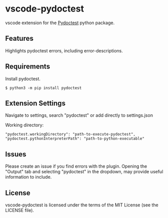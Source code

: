 # vscode-pydoctest

vscode extension for the [Pydoctest](https://github.com/jepperaskdk/pydoctest) python package.

## Features

Highlights pydoctest errors, including error-descriptions.

## Requirements

Install pydoctest.

    $ python3 -m pip install pydoctest

## Extension Settings

Navigate to settings, search "pydoctest" or add directly to settings.json

Working directory:
```
"pydoctest.workingDirectory": "path-to-execute-pydoctest",
"pydoctest.pythonInterpreterPath": "path-to-python-executable"
```

## Issues

Please create an issue if you find errors with the plugin.
Opening the "Output" tab and selecting "pydoctest" in the dropdown, may provide useful information to include.

License
-------

vscode-pydoctest is licensed under the terms of the MIT License (see the LICENSE file).
